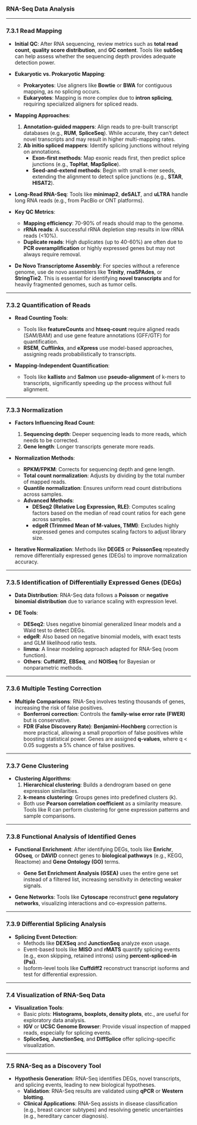 ### **RNA-Seq Data Analysis**

---

### **7.3.1 Read Mapping**
- **Initial QC**: After RNA sequencing, review metrics such as **total read count**, **quality score distribution**, and **GC content**. Tools like **subSeq** can help assess whether the sequencing depth provides adequate detection power.
  
- **Eukaryotic vs. Prokaryotic Mapping**: 
  - **Prokaryotes**: Use aligners like **Bowtie** or **BWA** for contiguous mapping, as no splicing occurs.
  - **Eukaryotes**: Mapping is more complex due to **intron splicing**, requiring specialized aligners for spliced reads.
  
- **Mapping Approaches**:
  1. **Annotation-guided mappers**: Align reads to pre-built transcript databases (e.g., **RUM**, **SpliceSeq**). While accurate, they can't detect novel transcripts and may result in higher multi-mapping rates.
  2. **Ab initio spliced mappers**: Identify splicing junctions without relying on annotations.
     - **Exon-first methods**: Map exonic reads first, then predict splice junctions (e.g., **TopHat**, **MapSplice**).
     - **Seed-and-extend methods**: Begin with small k-mer seeds, extending the alignment to detect splice junctions (e.g., **STAR**, **HISAT2**).

- **Long-Read RNA-Seq**: Tools like **minimap2**, **deSALT**, and **uLTRA** handle long RNA reads (e.g., from PacBio or ONT platforms).

- **Key QC Metrics**:
  - **Mapping efficiency**: 70-90% of reads should map to the genome.
  - **rRNA reads**: A successful rRNA depletion step results in low rRNA reads (<10%).
  - **Duplicate reads**: High duplicates (up to 40-60%) are often due to **PCR overamplification** or highly expressed genes but may not always require removal.

- **De Novo Transcriptome Assembly**: For species without a reference genome, use de novo assemblers like **Trinity**, **rnaSPAdes**, or **StringTie2**. This is essential for identifying **novel transcripts** and for heavily fragmented genomes, such as tumor cells.

---

### **7.3.2 Quantification of Reads**
- **Read Counting Tools**:
  - Tools like **featureCounts** and **htseq-count** require aligned reads (SAM/BAM) and use gene feature annotations (GFF/GTF) for quantification.
  - **RSEM**, **Cufflinks**, and **eXpress** use model-based approaches, assigning reads probabilistically to transcripts.

- **Mapping-Independent Quantification**:
  - Tools like **kallisto** and **Salmon** use **pseudo-alignment** of k-mers to transcripts, significantly speeding up the process without full alignment.

---

### **7.3.3 Normalization**
- **Factors Influencing Read Count**:
  1. **Sequencing depth**: Deeper sequencing leads to more reads, which needs to be corrected.
  2. **Gene length**: Longer transcripts generate more reads.

- **Normalization Methods**:
  - **RPKM/FPKM**: Corrects for sequencing depth and gene length.
  - **Total count normalization**: Adjusts by dividing by the total number of mapped reads.
  - **Quantile normalization**: Ensures uniform read count distributions across samples.
  - **Advanced Methods**:
    - **DESeq2 (Relative Log Expression, RLE)**: Computes scaling factors based on the median of read count ratios for each gene across samples.
    - **edgeR (Trimmed Mean of M-values, TMM)**: Excludes highly expressed genes and computes scaling factors to adjust library size.

- **Iterative Normalization**: Methods like **DEGES** or **PoissonSeq** repeatedly remove differentially expressed genes (DEGs) to improve normalization accuracy.

---

### **7.3.5 Identification of Differentially Expressed Genes (DEGs)**
- **Data Distribution**: RNA-Seq data follows a **Poisson** or **negative binomial distribution** due to variance scaling with expression level.

- **DE Tools**:
  - **DESeq2**: Uses negative binomial generalized linear models and a Wald test to detect DEGs.
  - **edgeR**: Also based on negative binomial models, with exact tests and GLM likelihood ratio tests.
  - **limma**: A linear modeling approach adapted for RNA-Seq (voom function).
  - **Others**: **Cuffdiff2**, **EBSeq**, and **NOISeq** for Bayesian or nonparametric methods.

---

### **7.3.6 Multiple Testing Correction**
- **Multiple Comparisons**: RNA-Seq involves testing thousands of genes, increasing the risk of false positives.
  - **Bonferroni correction**: Controls the **family-wise error rate (FWER)** but is conservative.
  - **FDR (False Discovery Rate)**: **Benjamini-Hochberg** correction is more practical, allowing a small proportion of false positives while boosting statistical power. Genes are assigned **q-values**, where q < 0.05 suggests a 5% chance of false positives.

---

### **7.3.7 Gene Clustering**
- **Clustering Algorithms**:
  1. **Hierarchical clustering**: Builds a dendrogram based on gene expression similarities.
  2. **k-means clustering**: Groups genes into predefined clusters (k).
  - Both use **Pearson correlation coefficient** as a similarity measure. Tools like R can perform clustering for gene expression patterns and sample comparisons.

---

### **7.3.8 Functional Analysis of Identified Genes**
- **Functional Enrichment**: After identifying DEGs, tools like **Enrichr**, **GOseq**, or **DAVID** connect genes to **biological pathways** (e.g., KEGG, Reactome) and **Gene Ontology (GO)** terms.
  - **Gene Set Enrichment Analysis (GSEA)** uses the entire gene set instead of a filtered list, increasing sensitivity in detecting weaker signals.

- **Gene Networks**: Tools like **Cytoscape** reconstruct **gene regulatory networks**, visualizing interactions and co-expression patterns.

---

### **7.3.9 Differential Splicing Analysis**
- **Splicing Event Detection**: 
  - Methods like **DEXSeq** and **JunctionSeq** analyze exon usage.
  - Event-based tools like **MISO** and **rMATS** quantify splicing events (e.g., exon skipping, retained introns) using **percent-spliced-in (Psi)**.
  - Isoform-level tools like **Cuffdiff2** reconstruct transcript isoforms and test for differential expression.

---

### **7.4 Visualization of RNA-Seq Data**
- **Visualization Tools**:
  - Basic plots: **Histograms, boxplots, density plots**, etc., are useful for exploratory data analysis.
  - **IGV** or **UCSC Genome Browser**: Provide visual inspection of mapped reads, especially for splicing events.
  - **SpliceSeq**, **JunctionSeq**, and **DiffSplice** offer splicing-specific visualization.

---

### **7.5 RNA-Seq as a Discovery Tool**
- **Hypothesis Generation**: RNA-Seq identifies DEGs, novel transcripts, and splicing events, leading to new biological hypotheses.
  - **Validation**: RNA-Seq results are validated using **qPCR** or **Western blotting**.
  - **Clinical Applications**: RNA-Seq assists in disease classification (e.g., breast cancer subtypes) and resolving genetic uncertainties (e.g., hereditary cancer diagnosis).

